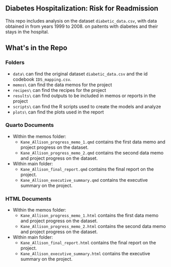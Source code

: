 ## Diabetes Hospitalization: Risk for Readmission
This repo includes analysis on the dataset `diabetic_data.csv`, with data obtained in from years 1999 to 2008. on paitents with diabetes and their stays in the hospital.

## What's in the Repo

### Folders
- `data\` can find the original dataset `diabetic_data.csv` and the id codebook `IDS_mapping.csv`.
- `memos\` can find the data memos for the project
- `recipes\` can find the recipes for the project
- `results\` can find outputs to be included in memos or reports in the project
- `scripts\` can find the R scripts used to create the models and analyze
- `plots\` can find the plots used in the report

### Quarto Documents
- Within the memos folder:
    - `Kane_Allison_progress_memo_1.qmd` contains the first data memo and project progress on the dataset.
    - `Kane_Allison_progress_memo_2.qmd` contains the second data memo and project progress on the dataset.
- Within main folder:
    - `Kane_Allison_final_report.qmd` contains the final report on the project.
    - `Kane_Allison_executive_summary.qmd` contains the executive summary on the project.
    
### HTML Documents
- Within the memos folder:
    - `Kane_Allison_progress_memo_1.html` contains the first data memo and project progress on the dataset.
    - `Kane_Allison_progress_memo_2.html` contains the second data memo and project progress on the dataset.
- Within main folder:
    - `Kane_Allison_final_report.html` contains the final report on the project.
    - `Kane_Allison_executive_summary.html` contains the executive summary on the project.

